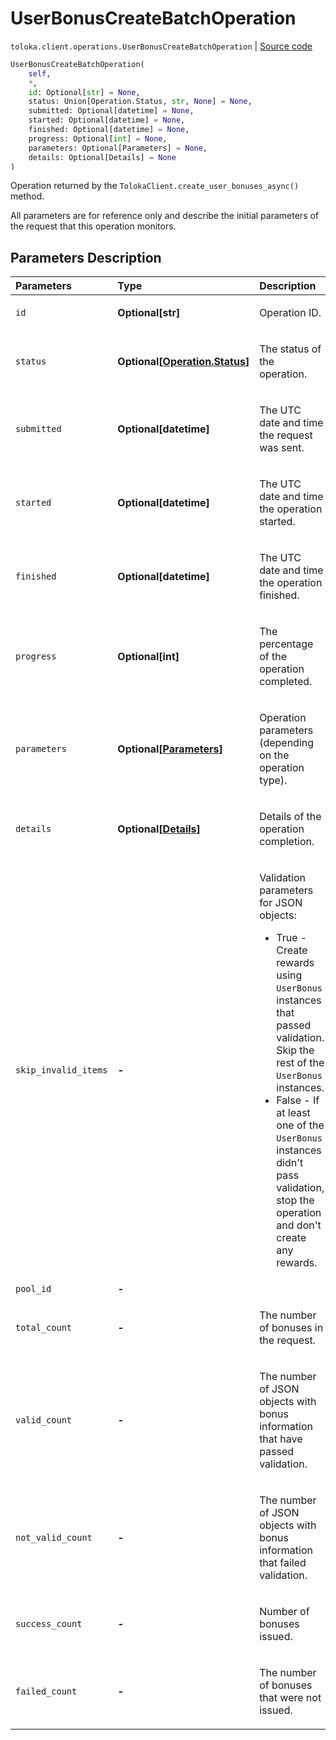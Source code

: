 # UserBonusCreateBatchOperation
`toloka.client.operations.UserBonusCreateBatchOperation` | [Source code](https://github.com/Toloka/toloka-kit/blob/v1.0.2/src/client/operations.py#L345)

```python
UserBonusCreateBatchOperation(
    self,
    *,
    id: Optional[str] = None,
    status: Union[Operation.Status, str, None] = None,
    submitted: Optional[datetime] = None,
    started: Optional[datetime] = None,
    finished: Optional[datetime] = None,
    progress: Optional[int] = None,
    parameters: Optional[Parameters] = None,
    details: Optional[Details] = None
)
```

Operation returned by the `TolokaClient.create_user_bonuses_async()` method.


All parameters are for reference only and describe the initial parameters of the request that this operation monitors.

## Parameters Description

| Parameters | Type | Description |
| :----------| :----| :-----------|
`id`|**Optional\[str\]**|<p>Operation ID.</p>
`status`|**Optional\[[Operation.Status](toloka.client.operations.Operation.Status.md)\]**|<p>The status of the operation.</p>
`submitted`|**Optional\[datetime\]**|<p>The UTC date and time the request was sent.</p>
`started`|**Optional\[datetime\]**|<p>The UTC date and time the operation started.</p>
`finished`|**Optional\[datetime\]**|<p>The UTC date and time the operation finished.</p>
`progress`|**Optional\[int\]**|<p>The percentage of the operation completed.</p>
`parameters`|**Optional\[[Parameters](toloka.client.operations.UserBonusCreateBatchOperation.Parameters.md)\]**|<p>Operation parameters (depending on the operation type).</p>
`details`|**Optional\[[Details](toloka.client.operations.UserBonusCreateBatchOperation.Details.md)\]**|<p>Details of the operation completion.</p>
`skip_invalid_items`|**-**|<p>Validation parameters for JSON objects:</p> <ul> <li>True - Create rewards using `UserBonus` instances that passed validation. Skip the rest of the `UserBonus` instances.</li> <li>False - If at least one of the `UserBonus` instances didn&#x27;t pass validation, stop the operation and   don&#x27;t create any rewards.</li> </ul>
`pool_id`|**-**|
`total_count`|**-**|<p>The number of bonuses in the request.</p>
`valid_count`|**-**|<p>The number of JSON objects with bonus information that have passed validation.</p>
`not_valid_count`|**-**|<p>The number of JSON objects with bonus information that failed validation.</p>
`success_count`|**-**|<p>Number of bonuses issued.</p>
`failed_count`|**-**|<p>The number of bonuses that were not issued.</p>
